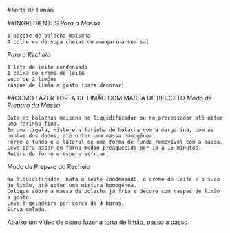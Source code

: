 #Torta de Limão

##INGREDIENTES
_Para a Massa_

    1 pacote de bolacha maisena
    4 colheres de sopa cheias de margarina sem sal

_Para o Recheio_

    1 lata de leite condensado
    1 caixa de creme de leite
    suco de 2 limões
    raspas de limão a gosto (para decorar)

##COMO FAZER TORTA DE LIMÃO COM MASSA DE BISCOITO
_Modo de Preparo da Massa_

    Bata as bolachas maisena no liquidificador ou no processador até obter uma farinha fina.
    Em uma tigela, misture a farinha de bolacha com a margarina, com as pontas dos dedos, até obter uma massa homogênea.
    Forre o fundo e a lateral de uma forma de fundo removível com a massa.
    Leve para assar em forno médio preaquecido por 10 a 15 minutos.
    Retire do forno e espere esfriar.

Modo de Preparo do Recheio

    No liquidificador, bata o leite condensado, o creme de leite e o suco de limão, até obter uma mistura homogênea.
    Coloque sobre a massa de bolacha já fria e decore com raspas de limão a gosto.
    Leve à geladeira por cerca de 4 horas.
    Sirva gelada.

Abaixo um vídeo de como fazer a torta de limão, passo a passo.